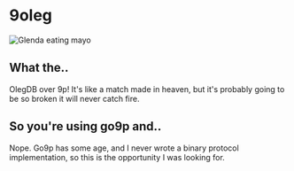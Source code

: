 # 9oleg

![Glenda eating mayo](https://i.imgur.com/bzSw4hJ.png)

## What the..
OlegDB over 9p! It's like a match made in heaven, but it's probably going to be
so broken it will never catch fire.

## So you're using go9p and..
Nope. Go9p has some age, and I never wrote a binary protocol implementation, so
this is the opportunity I was looking for.